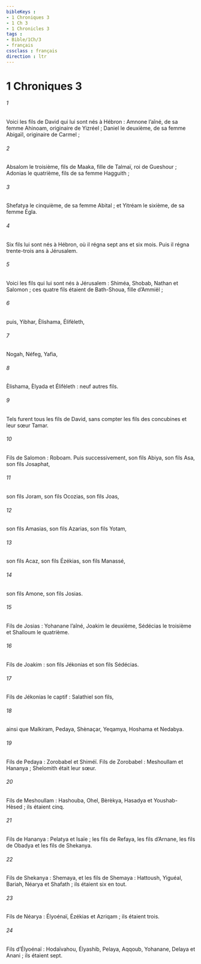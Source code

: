 ```yaml
---
bibleKeys : 
- 1 Chroniques 3
- 1 Ch 3
- 1 Chronicles 3
tags : 
- Bible/1Ch/3
- français
cssclass : français
direction : ltr
---
```


# 1 Chroniques 3

###### 1
Voici les fils de David qui lui sont nés à Hébron : Amnone l’aîné, de sa femme Ahinoam, originaire de Yizréel ; Daniel le deuxième, de sa femme Abigaïl, originaire de Carmel ;
###### 2
Absalom le troisième, fils de Maaka, fille de Talmaï, roi de Gueshour ; Adonias le quatrième, fils de sa femme Hagguith ;
###### 3
Shefatya le cinquième, de sa femme Abital ; et Yitréam le sixième, de sa femme Égla.
###### 4
Six fils lui sont nés à Hébron, où il régna sept ans et six mois. Puis il régna trente-trois ans à Jérusalem.
###### 5
Voici les fils qui lui sont nés à Jérusalem : Shiméa, Shobab, Nathan et Salomon ; ces quatre fils étaient de Bath-Shoua, fille d’Ammiël ;
###### 6
puis, Yibhar, Èlishama, Élifèleth,
###### 7
Nogah, Néfeg, Yafia,
###### 8
Èlishama, Èlyada et Élifèleth : neuf autres fils.
###### 9
Tels furent tous les fils de David, sans compter les fils des concubines et leur sœur Tamar.
###### 10
Fils de Salomon : Roboam. Puis successivement, son fils Abiya, son fils Asa, son fils Josaphat,
###### 11
son fils Joram, son fils Ocozias, son fils Joas,
###### 12
son fils Amasias, son fils Azarias, son fils Yotam,
###### 13
son fils Acaz, son fils Ézékias, son fils Manassé,
###### 14
son fils Amone, son fils Josias.
###### 15
Fils de Josias : Yohanane l’aîné, Joakim le deuxième, Sédécias le troisième et Shalloum le quatrième.
###### 16
Fils de Joakim : son fils Jékonias et son fils Sédécias.
###### 17
Fils de Jékonias le captif : Salathiel son fils,
###### 18
ainsi que Malkiram, Pedaya, Shènaçar, Yeqamya, Hoshama et Nedabya.
###### 19
Fils de Pedaya : Zorobabel et Shiméï. Fils de Zorobabel : Meshoullam et Hananya ; Shelomith était leur sœur.
###### 20
Fils de Meshoullam : Hashouba, Ohel, Bèrèkya, Hasadya et Youshab-Hèsed ; ils étaient cinq.
###### 21
Fils de Hananya : Pelatya et Isaïe ; les fils de Refaya, les fils d’Arnane, les fils de Obadya et les fils de Shekanya.
###### 22
Fils de Shekanya : Shemaya, et les fils de Shemaya : Hattoush, Yiguéal, Bariah, Néarya et Shafath ; ils étaient six en tout.
###### 23
Fils de Néarya : Élyoénaï, Ézékias et Azriqam ; ils étaient trois.
###### 24
Fils d’Élyoénaï : Hodaïvahou, Élyashib, Pelaya, Aqqoub, Yohanane, Delaya et Anani ; ils étaient sept.

